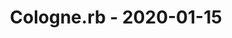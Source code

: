 ---
layout: post
title: Cologne.rb - 2020-01-15
datetime: 2020-01-15 19:00:00.000000000 +01:00
name: Cologne.rb
external_url: https://www.colognerb.de/events/januar-2020-meetup-576
---